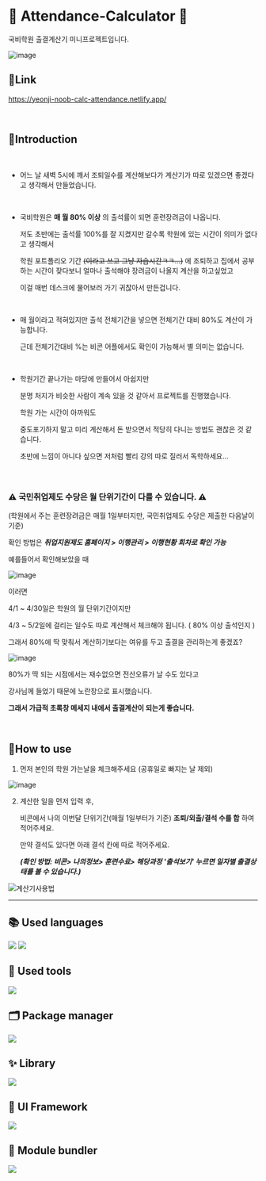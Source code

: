 # 🧮 Attendance-Calculator 🧮

국비학원 출결계산기 미니프로젝트입니다.

![image](https://user-images.githubusercontent.com/121682565/236590839-15a51c42-ba80-4f8e-9f59-3e94c1d62d50.png)


## :link:Link

https://yeonji-noob-calc-attendance.netlify.app/

<br/>

## :triangular_flag_on_post:Introduction

<br/>

+ 어느 날 새벽 5시에 깨서 조퇴일수를 계산해보다가 
  계산기가 따로 있겠으면 좋겠다고 생각해서 만들었습니다.

<br/>

+ 국비학원은 **매 월 80% 이상** 의 출석률이 되면 훈련장려금이 나옵니다.  
    
  저도 초반에는 출석률 100%를 잘 지켰지만
  갈수록 학원에 있는 시간이 의미가 없다고 생각해서
  
  학원 포트폴리오 기간 ~~(이라고 쓰고 그냥 자습시간ㅋㅋ...)~~ 에 조퇴하고
  집에서 공부하는 시간이 잦다보니 얼마나 출석해야 장려금이 나올지 계산을 하고싶었고
  
  이걸 매번 데스크에 물어보러 가기 귀찮아서 만든겁니다. 


<br/>

+ 매 월이라고 적혀있지만 출석 전체기간을 넣으면 전체기간 대비 80%도 계산이 가능합니다.
  
  근데 전체기간대비 %는 비콘 어플에서도 확인이 가능해서 별 의미는 없습니다.

<br/>


+ 학원기간 끝나가는 마당에 만들어서 아쉽지만 

  분명 처지가 비슷한 사람이 계속 있을 것 같아서 프로젝트를 진행했습니다.

  학원 가는 시간이 아까워도 
  
  중도포기하지 말고 미리 계산해서 돈 받으면서 적당히 다니는 방법도 괜찮은 것 같습니다.
  
  초반에 느낌이 아니다 싶으면 저처럼 빨리 강의 따로 질러서 독학하세요...


<br/>



##

### :warning: 국민취업제도 수당은 월 단위기간이 다를 수 있습니다. :warning:

  (학원에서 주는 훈련장려금은 매월 1일부터지만, 국민취업제도 수당은 제출한 다음날이 기준)

  확인 방법은 ***취업지원제도 홈페이지 > 이행관리 > 이행현황 회차로 확인 가능***

  예를들어서 확인해보았을 때

  ![image](https://user-images.githubusercontent.com/121682565/236591455-267eef21-d231-47e0-950c-6a9d21651918.png)

  이러면

  4/1 ~ 4/30일은 학원의 월 단위기간이지만 

  4/3 ~ 5/2일에 걸리는 일수도 따로 계산해서 체크해야 됩니다. ( 80% 이상 출석인지 )

  그래서 80%에 딱 맞춰서 계산하기보다는 여유를 두고 출결을 관리하는게 좋겠죠? 

  ![image](https://user-images.githubusercontent.com/121682565/236591763-3b4354ed-9683-4dbd-8d90-23acaac81fda.png)

  80%가 딱 되는 시점에서는 재수없으면 전산오류가 날 수도 있다고 

  강사님께 들었기 때문에 노란창으로 표시했습니다.

  **그래서 가급적 초록창 메세지 내에서 출결계산이 되는게 좋습니다.**



<br/>

## :pushpin:How to use

1. 먼저 본인의 학원 가는날을 체크해주세요 (공휴일로 빠지는 날 제외)

![image](https://user-images.githubusercontent.com/121682565/236589917-490a96df-30e5-41cb-829e-8467777dcdc4.png)


2. 계산한 일을 먼저 입력 후, 

   비콘에서 나의 이번달 단위기간(매월 1일부터가 기준) **조퇴/외출/결석 수를 합** 하여 적어주세요. 
   
   만약 결석도 있다면 아래 결석 칸에 따로 적어주세요.
   
   ***(확인 방법: 비콘> 나의정보> 훈련수료> 해당과정 '출석보기' 누르면 일자별 출결상태를 볼 수 있습니다.)***

![계산기사용법](https://user-images.githubusercontent.com/121682565/236590280-db1fdc5d-55db-43c8-b5e7-b0bf167ccf92.gif)




---

## 📚 Used languages
<p>
<img src="https://img.shields.io/badge/styledcomponents-DB7093?style=for-the-badge&logo=styledcomponents&logoColor=white"/>
<img src="https://img.shields.io/badge/Typescript-3178C6?style=for-the-badge&logo=typescript&logoColor=white"/>
</p>

## 🧰 Used tools
<p>
<img src="https://img.shields.io/badge/VScode-007ACC?style=for-the-badge&logo=visualstudiocode&logoColor=white"/>
</p>

## 🗂 Package manager
<p>
<img src="https://img.shields.io/badge/yarn-2C8EBB?style=for-the-badge&logo=yarn&logoColor=white"/>
</p>

## ✨ Library
<p>
<img src="https://img.shields.io/badge/react-61DAFB?style=for-the-badge&logo=react&logoColor=white"/>
</p>

## :tulip: UI Framework

<p>
<img src="https://img.shields.io/badge/MUI-007FFF?style=for-the-badge&logo=MUI&logoColor=white"/>
</p>

## :milky_way: Module bundler
<p>
<img src="https://img.shields.io/badge/vite-646CFF?style=for-the-badge&logo=vite&logoColor=white"/>
</p>

